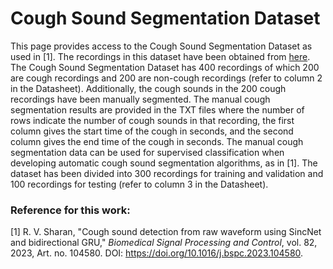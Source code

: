 # Cough Sound Segmentation Dataset
This page provides access to the Cough Sound Segmentation Dataset as used in [1]. The recordings in this dataset have been obtained from [here](https://zenodo.org/records/7024894). The Cough Sound Segmentation Dataset has 400 recordings of which 200 are cough recordings and 200 are non-cough recordings (refer to column 2 in the Datasheet). Additionally, the cough sounds in the 200 cough recordings have been manually segmented. The manual cough segmentation results are provided in the TXT files where the number of rows indicate the number of cough sounds in that recording, the first column gives the start time of the cough in seconds, and the second column gives the end time of the cough in seconds. The manual cough segmentation data can be used for supervised classification when developing automatic cough sound segmentation algorithms, as in [1]. The dataset has been divided into 300 recordings for training and validation and 100 recordings for testing (refer to column 3 in the Datasheet).

### Reference for this work:
[1] R. V. Sharan, "Cough sound detection from raw waveform using SincNet and bidirectional GRU," *Biomedical Signal Processing and Control*, vol. 82, 2023, Art. no. 104580. DOI: https://doi.org/10.1016/j.bspc.2023.104580.
